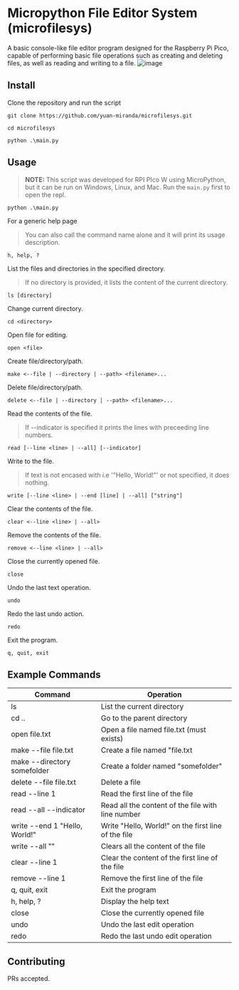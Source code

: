 # Micropython File Editor System (microfilesys)

A basic console-like file editor program designed for the Raspberry Pi Pico, capable of performing basic file operations such as creating and deleting files, as well as reading and writing to a file.
![image](https://github.com/user-attachments/assets/b67d947a-f671-4d86-82c8-3840b41149a0)

## Install

Clone the repository and run the script

```
git clone https://github.com/yuan-miranda/microfilesys.git
```

```
cd microfilesys
```

```
python .\main.py
```

## Usage

> **NOTE:** This script was developed for RPI PIco W using MicroPython, but it can be run on Windows, Linux, and Mac. Run the `main.py` first to open the repl.

```
python .\main.py
```

For a generic help page

> You can also call the command name alone and it will print its usage description.

```
h, help, ?
```

List the files and directories in the specified directory.

> If no directory is provided, it lists the content of the current directory.

```
ls [directory]
```

Change current directory.

```
cd <directory>
```

Open file for editing.

```
open <file>
```

Create file/directory/path.

```
make <--file | --directory | --path> <filename>...
```

Delete file/directory/path.

```
delete <--file | --directory | --path> <filename>...
```

Read the contents of the file.

> If --indicator is specified it prints the lines with preceeding line numbers.

```
read [--line <line> | --all] [--indicator]
```

Write to the file.

> If text is not encased with i.e '"Hello, World!"' or not specified, it does nothing.

```
write [--line <line> | --end [line] | --all] ["string"]
```

Clear the contents of the file.

```
clear <--line <line> | --all>
```

Remove the contents of the file.

```
remove <--line <line> | --all>
```

Close the currently opened file.

```
close
```

Undo the last text operation.

```
undo
```

Redo the last undo action.

```
redo
```

Exit the program.

```
q, quit, exit
```

## Example Commands

| Command                       | Operation                                           |
| ----------------------------- | --------------------------------------------------- |
| ls                            | List the current directory                          |
| cd ..                         | Go to the parent directory                          |
| open file.txt                 | Open a file named file.txt (must exists)            |
| make --file file.txt          | Create a file named "file.txt                       |
| make --directory somefolder   | Create a folder named "somefolder"                  |
| delete --file file.txt        | Delete a file                                       |
| read --line 1                 | Read the first line of the file                     |
| read --all --indicator        | Read all the content of the file with line number   |
| write --end 1 "Hello, World!" | Write "Hello, World!" on the first line of the file |
| write --all ""                | Clears all the content of the file                  |
| clear --line 1                | Clear the content of the first line of the file     |
| remove --line 1               | Remove the first line of the file                   |
| q, quit, exit                 | Exit the program                                    |
| h, help, ?                    | Display the help text                               |
| close                         | Close the currently opened file                     |
| undo                          | Undo the last edit operation                        |
| redo                          | Redo the last undo edit operation                   |

## Contributing

PRs accepted.
